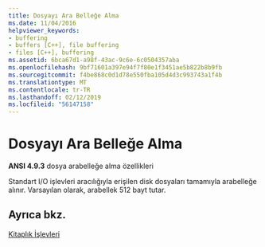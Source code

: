 ```yaml
---
title: Dosyayı Ara Belleğe Alma
ms.date: 11/04/2016
helpviewer_keywords:
- buffering
- buffers [C++], file buffering
- files [C++], buffering
ms.assetid: 6bca67d1-a98f-43ac-9c6e-6c0504357aba
ms.openlocfilehash: 9bf71601a397e94f7f80e1f3451ae5b822b8b9fb
ms.sourcegitcommit: f4be868c0d1d78e550fba105d4d3c993743a1f4b
ms.translationtype: MT
ms.contentlocale: tr-TR
ms.lasthandoff: 02/12/2019
ms.locfileid: "56147158"
---
```

# <a name="file-buffering"></a>Dosyayı Ara Belleğe Alma

**ANSI 4.9.3** dosya arabelleğe alma özellikleri

Standart I/O işlevleri aracılığıyla erişilen disk dosyaları tamamıyla arabelleğe alınır. Varsayılan olarak, arabellek 512 bayt tutar.

## <a name="see-also"></a>Ayrıca bkz.

[Kitaplık İşlevleri](../c-language/library-functions.md)
